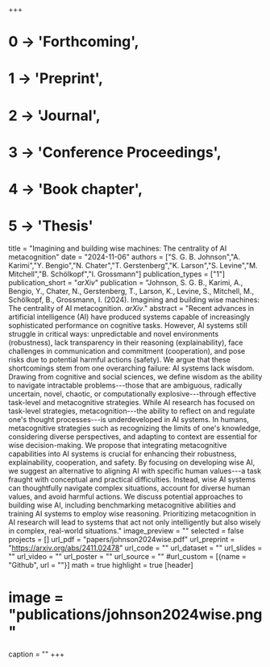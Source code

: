 +++
# 0 -> 'Forthcoming',
# 1 -> 'Preprint',
# 2 -> 'Journal',
# 3 -> 'Conference Proceedings',
# 4 -> 'Book chapter',
# 5 -> 'Thesis'

title = "Imagining and building wise machines: The centrality of AI metacognition"
date = "2024-11-06"
authors = ["S. G. B. Johnson","A. Karimi","Y. Bengio","N. Chater","T. Gerstenberg","K. Larson","S. Levine","M. Mitchell","B. Schölkopf","I. Grossmann"]
publication_types = ["1"]
publication_short = "_arXiv_"
publication = "Johnson, S. G. B., Karimi, A., Bengio, Y., Chater, N., Gerstenberg, T., Larson, K., Levine, S., Mitchell, M., Schölkopf, B., Grossmann, I. (2024). Imagining and building wise machines: The centrality of AI metacognition. _arXiv_."
abstract = "Recent advances in artificial intelligence (AI) have produced systems capable of increasingly sophisticated performance on cognitive tasks. However, AI systems still struggle in critical ways: unpredictable and novel environments (robustness), lack transparency in their reasoning (explainability), face challenges in communication and commitment (cooperation), and pose risks due to potential harmful actions (safety). We argue that these shortcomings stem from one overarching failure: AI systems lack wisdom. Drawing from cognitive and social sciences, we define wisdom as the ability to navigate intractable problems---those that are ambiguous, radically uncertain, novel, chaotic, or computationally explosive---through effective task-level and metacognitive strategies. While AI research has focused on task-level strategies, metacognition---the ability to reflect on and regulate one's thought processes---is underdeveloped in AI systems. In humans, metacognitive strategies such as recognizing the limits of one's knowledge, considering diverse perspectives, and adapting to context are essential for wise decision-making. We propose that integrating metacognitive capabilities into AI systems is crucial for enhancing their robustness, explainability, cooperation, and safety. By focusing on developing wise AI, we suggest an alternative to aligning AI with specific human values---a task fraught with conceptual and practical difficulties. Instead, wise AI systems can thoughtfully navigate complex situations, account for diverse human values, and avoid harmful actions. We discuss potential approaches to building wise AI, including benchmarking metacognitive abilities and training AI systems to employ wise reasoning. Prioritizing metacognition in AI research will lead to systems that act not only intelligently but also wisely in complex, real-world situations."
image_preview = ""
selected = false
projects = []
url_pdf = "papers/johnson2024wise.pdf"
url_preprint = "https://arxiv.org/abs/2411.02478"
url_code = ""
url_dataset = ""
url_slides = ""
url_video = ""
url_poster = ""
url_source = ""
#url_custom = [{name = "Github", url = ""}]
math = true
highlight = true
[header]
# image = "publications/johnson2024wise.png"
caption = ""
+++